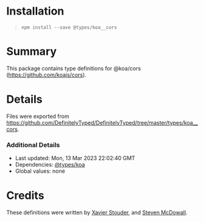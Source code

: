 # Installation
> `npm install --save @types/koa__cors`

# Summary
This package contains type definitions for @koa/cors (https://github.com/koajs/cors).

# Details
Files were exported from https://github.com/DefinitelyTyped/DefinitelyTyped/tree/master/types/koa__cors.

### Additional Details
 * Last updated: Mon, 13 Mar 2023 22:02:40 GMT
 * Dependencies: [@types/koa](https://npmjs.com/package/@types/koa)
 * Global values: none

# Credits
These definitions were written by [Xavier Stouder](https://github.com/Xstoudi), and [Steven McDowall](https://github.com/sjmcdowall).
